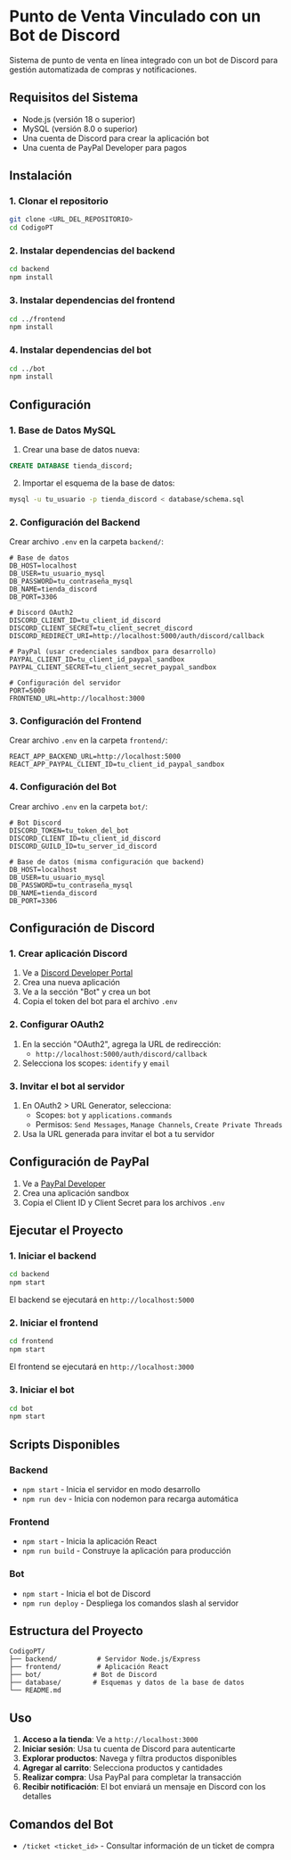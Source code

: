 # Punto de Venta Vinculado con un Bot de Discord

Sistema de punto de venta en línea integrado con un bot de Discord para gestión automatizada de compras y notificaciones.

## Requisitos del Sistema

- Node.js (versión 18 o superior)
- MySQL (versión 8.0 o superior)
- Una cuenta de Discord para crear la aplicación bot
- Una cuenta de PayPal Developer para pagos

## Instalación

### 1. Clonar el repositorio

```bash
git clone <URL_DEL_REPOSITORIO>
cd CodigoPT
```

### 2. Instalar dependencias del backend

```bash
cd backend
npm install
```

### 3. Instalar dependencias del frontend

```bash
cd ../frontend
npm install
```

### 4. Instalar dependencias del bot

```bash
cd ../bot
npm install
```

## Configuración

### 1. Base de Datos MySQL

1. Crear una base de datos nueva:
```sql
CREATE DATABASE tienda_discord;
```

2. Importar el esquema de la base de datos:
```bash
mysql -u tu_usuario -p tienda_discord < database/schema.sql
```

### 2. Configuración del Backend

Crear archivo `.env` en la carpeta `backend/`:

```env
# Base de datos
DB_HOST=localhost
DB_USER=tu_usuario_mysql
DB_PASSWORD=tu_contraseña_mysql
DB_NAME=tienda_discord
DB_PORT=3306

# Discord OAuth2
DISCORD_CLIENT_ID=tu_client_id_discord
DISCORD_CLIENT_SECRET=tu_client_secret_discord
DISCORD_REDIRECT_URI=http://localhost:5000/auth/discord/callback

# PayPal (usar credenciales sandbox para desarrollo)
PAYPAL_CLIENT_ID=tu_client_id_paypal_sandbox
PAYPAL_CLIENT_SECRET=tu_client_secret_paypal_sandbox

# Configuración del servidor
PORT=5000
FRONTEND_URL=http://localhost:3000
```

### 3. Configuración del Frontend

Crear archivo `.env` en la carpeta `frontend/`:

```env
REACT_APP_BACKEND_URL=http://localhost:5000
REACT_APP_PAYPAL_CLIENT_ID=tu_client_id_paypal_sandbox
```

### 4. Configuración del Bot

Crear archivo `.env` en la carpeta `bot/`:

```env
# Bot Discord
DISCORD_TOKEN=tu_token_del_bot
DISCORD_CLIENT_ID=tu_client_id_discord
DISCORD_GUILD_ID=tu_server_id_discord

# Base de datos (misma configuración que backend)
DB_HOST=localhost
DB_USER=tu_usuario_mysql
DB_PASSWORD=tu_contraseña_mysql
DB_NAME=tienda_discord
DB_PORT=3306
```

## Configuración de Discord

### 1. Crear aplicación Discord

1. Ve a [Discord Developer Portal](https://discord.com/developers/applications)
2. Crea una nueva aplicación
3. Ve a la sección "Bot" y crea un bot
4. Copia el token del bot para el archivo `.env`

### 2. Configurar OAuth2

1. En la sección "OAuth2", agrega la URL de redirección:
   - `http://localhost:5000/auth/discord/callback`
2. Selecciona los scopes: `identify` y `email`

### 3. Invitar el bot al servidor

1. En OAuth2 > URL Generator, selecciona:
   - Scopes: `bot` y `applications.commands`
   - Permisos: `Send Messages`, `Manage Channels`, `Create Private Threads`
2. Usa la URL generada para invitar el bot a tu servidor

## Configuración de PayPal

1. Ve a [PayPal Developer](https://developer.paypal.com/)
2. Crea una aplicación sandbox
3. Copia el Client ID y Client Secret para los archivos `.env`

## Ejecutar el Proyecto

### 1. Iniciar el backend

```bash
cd backend
npm start
```

El backend se ejecutará en `http://localhost:5000`

### 2. Iniciar el frontend

```bash
cd frontend
npm start
```

El frontend se ejecutará en `http://localhost:3000`

### 3. Iniciar el bot

```bash
cd bot
npm start
```

## Scripts Disponibles

### Backend
- `npm start` - Inicia el servidor en modo desarrollo
- `npm run dev` - Inicia con nodemon para recarga automática

### Frontend
- `npm start` - Inicia la aplicación React
- `npm run build` - Construye la aplicación para producción

### Bot
- `npm start` - Inicia el bot de Discord
- `npm run deploy` - Despliega los comandos slash al servidor

## Estructura del Proyecto

```
CodigoPT/
├── backend/          # Servidor Node.js/Express
├── frontend/         # Aplicación React
├── bot/             # Bot de Discord
├── database/        # Esquemas y datos de la base de datos
└── README.md
```

## Uso

1. **Acceso a la tienda**: Ve a `http://localhost:3000`
2. **Iniciar sesión**: Usa tu cuenta de Discord para autenticarte
3. **Explorar productos**: Navega y filtra productos disponibles
4. **Agregar al carrito**: Selecciona productos y cantidades
5. **Realizar compra**: Usa PayPal para completar la transacción
6. **Recibir notificación**: El bot enviará un mensaje en Discord con los detalles

## Comandos del Bot

- `/ticket <ticket_id>` - Consultar información de un ticket de compra

